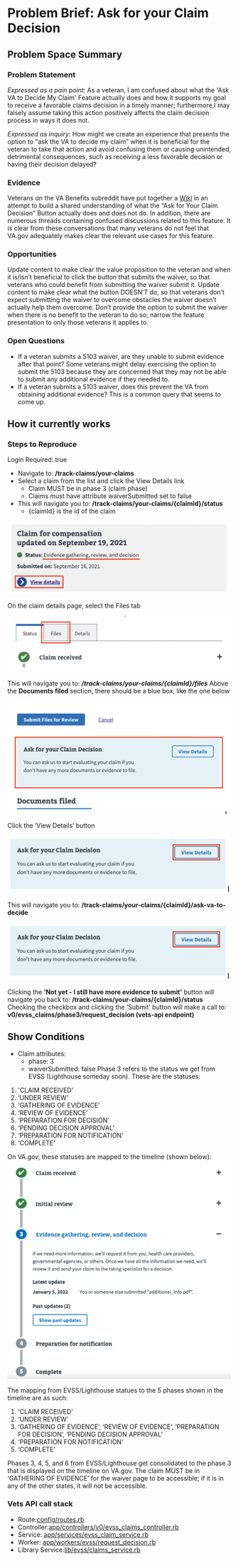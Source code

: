 # Problem Brief: Ask for your Claim Decision

## Problem Space Summary
### Problem Statement
*Expressed as a pain point*: As a veteran, I am confused about what the 'Ask VA to Decide My Claim' Feature actually does and how it supports my goal to receive a favorable claims decision in a timely manner; furthermore,I may falsely assume taking this action positively affects the claim decision process in ways it does not.

*Expressed as inquiry*: How might we create an experience that presents the option to “ask the VA to decide my claim” when it is beneficial for the veteran to take that action and avoid confusing them or causing unintended, detrimental consequences, such as receiving a less favorable decision or having their decision delayed?

### Evidence
Veterans on the VA Benefits subreddit have put together a [Wiki](https://www.reddit.com/r/VeteransBenefits/wiki/button/) in an attempt to build a shared understanding of what the “Ask for Your Claim Decision” Button actually does and does not do. In addition, there are numerous threads containing confused discussions related to this feature. It is clear from these conversations that many veterans do not feel that VA.gov adequately makes clear the relevant use cases for this feature.

### Opportunities

Update content to make clear the value proposition to the veteran and when it is/isn’t beneficial to click the button that submits the waiver, so that veterans who could benefit from submitting the waiver submit it.
Update content to make clear what the button DOESN’T do, so that veterans don’t expect submitting the waiver to overcome obstacles the waiver doesn’t actually help them overcome.
Don’t provide the option to submit the waiver when there is no benefit to the veteran to do so; narrow the feature presentation to only those veterans it applies to.

### Open Questions
 - If a veteran submits a 5103 waiver, are they unable to submit evidence after that point? Some veterans might delay exercising the option to submit the 5103 because they are concerned that they may not be able to submit any additional evidence if they needed to.
 - If a veteran submits a 5103 waiver, does this prevent the VA from obtaining additional evidence? This is a common query that seems to come up.

## How it currently works
### Steps to Reproduce
Login Required: true
- Navigate to: **/track-claims/your-claims**
- Select a claim from the list and click the View Details link
  - Claim MUST be in phase 3 (claim phase)
  - Claims must have attribute waiverSubmitted set to false
- This will navigate you to: **/track-claims/your-claims/{claimId}/status**
  - {claimId} is the id of the claim

![On the claim details page, select the Files tab](https://github.com/department-of-veterans-affairs/va.gov-team/blob/master/products/claim-appeal-status/CST%20Product/claim.png)

On the claim details page, select the Files tab

![Select files tab](https://github.com/department-of-veterans-affairs/va.gov-team/blob/master/products/claim-appeal-status/CST%20Product/claim%20received.png)

This will navigate you to: ***/track-claims/your-claims/{claimId}/files***
Above the **Documents filed** section, there should be a blue box, like the one below

![Ask for your claim decision](https://github.com/department-of-veterans-affairs/va.gov-team/blob/master/products/claim-appeal-status/CST%20Product/submit%20files.png)

Click the ‘View Details’ button

![Click view details button](https://github.com/department-of-veterans-affairs/va.gov-team/blob/master/products/claim-appeal-status/CST%20Product/ask%20for%20claim%20decision.png)

This will navigate you to: **/track-claims/your-claims/{claimId}/ask-va-to-decide**

![Ask for your claim decision](https://github.com/department-of-veterans-affairs/va.gov-team/blob/master/products/claim-appeal-status/CST%20Product/ask%20for%20claim%20decision.png)

Clicking the **‘Not yet - I still have more evidence to submit'** button will navigate you back to: **/track-claims/your-claims/{claimId}/status**
Checking the checkbox and clicking the ‘Submit' button will make a call to: **v0/evss_claims/phase3/request_decision (vets-api endpoint)**

## Show Conditions
- Claim attributes:
  - phase: 3
  - waiverSubmitted: false
Phase 3 refers to the status we get from EVSS (Lighthouse someday soon). These are the statuses:
1. 'CLAIM RECEIVED’
2. ‘UNDER REVIEW’
3. ‘GATHERING OF EVIDENCE’
4. ‘REVIEW OF EVIDENCE’
5. ‘PREPARATION FOR DECISION’
6. ‘PENDING DECISION APPROVAL’
7. ‘PREPARATION FOR NOTIFICATION’
8. ‘COMPLETE’

On VA.gov, these statuses are mapped to the timeline (shown below):
![timeline](https://github.com/department-of-veterans-affairs/va.gov-team/blob/master/products/claim-appeal-status/CST%20Product/timeline.png)

The mapping from EVSS/Lighthouse statues to the 5 phases shown in the timeline are as such:
1. ‘CLAIM RECEIVED’
2. ‘UNDER REVIEW’
3. ‘GATHERING OF EVIDENCE’, ‘REVIEW OF EVIDENCE’, ‘PREPARATION FOR DECISION’, ‘PENDING DECISION APPROVAL’
4. ‘PREPARATION FOR NOTIFICATION’
5. ‘COMPLETE’

Phases 3, 4, 5, and 6 from EVSS/Lighthouse get consolidated to the phase 3 that is displayed on the timeline on VA.gov. The claim MUST be in ‘GATHERING OF EVIDENCE’ for the waiver page to be accessible; if it is in any of the other states, it will not be accessible.

### Vets API call stack
- Route:[config/routes.rb](https://github.com/department-of-veterans-affairs/vets-api/blob/4481ee70/config/routes.rb#L127)
- Controller:[app/controllers/v0/evss_claims_controller.rb](https://github.com/department-of-veterans-affairs/vets-api/blob/4481ee70/app/controllers/v0/evss_claims_controller.rb#L29-L39)
- Service: [app/services/evss_claim_service.rb](https://github.com/department-of-veterans-affairs/vets-api/blob/4481ee70/app/services/evss_claim_service.rb#L41-L43)
- Worker: [app/workers/evss/request_decision.rb](https://github.com/department-of-veterans-affairs/vets-api/blob/4481ee70/app/workers/evss/request_decision.rb#L3-L10)
- Library Service:[lib/evss/claims_service.rb](https://github.com/department-of-veterans-affairs/vets-api/blob/4481ee70/lib/evss/claims_service.rb#L36-L41)
